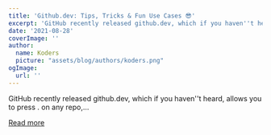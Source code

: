 ```yaml
---
title: 'Github.dev: Tips, Tricks & Fun Use Cases 😎'
excerpt: 'GitHub recently released github.dev, which if you haven''t heard, allows you to press . on any repo,...'
date: '2021-08-28'
coverImage: ''
author:
  name: Koders
  picture: "assets/blog/authors/koders.png"
ogImage:
  url: ''
---
```


GitHub recently released github.dev, which if you haven''t heard, allows you to press . on any repo,...

[Read more](https://dev.to/lostintangent/10-awesome-things-you-can-do-with-github-dev-5fm7)

